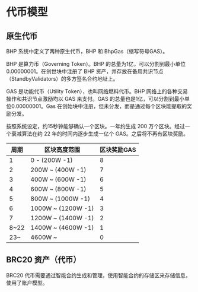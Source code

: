# 代币模型

## 原生代币

BHP 系统中定义了两种原生代币，BHP 和 BhpGas（缩写符号GAS）。

BHP 是算力币（Governing Token）。BHP 的总量为1亿，可以分割到最小单位0.00000001。在创世块中注册了 BHP 资产，并存放在备用共识节点（StandbyValidators）的多方签名合约地址上。

GAS 是功能代币（Utility Token），也叫网络燃料代币。BHP 网络上的各种交易操作和共识节点激励均以 GAS 来支付。GAS 的总量也是1亿，可以分割到最小单位0.00000001。Gas 在创始块中注册，但未分发，而是通过每个区块能提取的奖励分发。

按照系统设定，约15秒钟能够确认一个区块。一年约生成 200 万个区块。经过一个衰减算法在约 22 年的时间内逐步生成一亿个 GAS。之后将不再有区块奖励。


| 周期 |  区块高度范围    |   区块奖励GAS  |
|-----|-------------     |---------------|
| 1   |0 - (200W -1)     |    8          |
| 2   |200W ~ (400W -1)  |    7          |
| 3   |400W ~ (600W -1)  |    6          |
| 4   |600W ~ (800W -1)  |    5          |
| 5   |800W ~ (1000W -1) |    4          |
| 6   |1000W ~ (1200W -1)|    3          |
| 7   |1200W ~ (1400W -1)|    2          |
|8~22 |1400W ~ (4600W -1)|    1          |
|23~  |4600W ~           |    0          |

## BRC20 资产（代币）

BRC20 代币需要通过智能合约生成和管理，使用智能合约的存储区来存储信息，使用了账户模型。